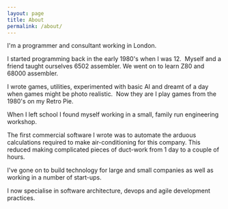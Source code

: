 ```yaml
---
layout: page
title: About
permalink: /about/
---
```


I'm a programmer and consultant working in London.

I started programming back in the early 1980's when I was 12.  Myself and a friend taught ourselves 6502 assembler. We went on to learn Z80 and 68000 assembler.

I wrote games, utilities, experimented with basic AI and dreamt of a day when games might be photo realistic.  Now they are I play games from the 1980's on my Retro Pie.

When I left school I found myself working in a small, family run engineering workshop.

The first commercial software I wrote was to automate the arduous calculations required to make air-conditioning for this company. This reduced making complicated pieces of duct-work from 1 day to a couple of hours.

I've gone on to build technology for large and small companies as well as working in a number of start-ups.

I now specialise in software architecture, devops and agile development practices.
